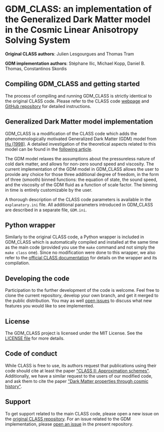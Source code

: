 GDM_CLASS: an implementation of the Generalized Dark Matter model in the Cosmic Linear Anisotropy Solving System
================================================================================================================

**Original CLASS authors**: Julien Lesgourgues and Thomas Tram

**GDM implementation authors**: Stéphane Ilic, Michael Kopp, Daniel B. Thomas, Constantinos Skordis


Compiling GDM_CLASS and getting started
---------------------------------------

The process of compiling and running GDM_CLASS is strictly identical to the original CLASS code. Please refer to the CLASS code [webpage](http://class-code.net) and [GitHub repository](https://github.com/lesgourg/class_public) for detailed instructions.


Generalized Dark Matter model implementation
--------------------------------------------

GDM_CLASS is a modification of the CLASS code which adds the phenomenologically motivated Generalized Dark Matter (GDM) model from [Hu (1998)](https://arxiv.org/abs/astro-ph/9801234). A detailed investigation of the theoretical aspects related to this model can be found in the [following article](https://arxiv.org/abs/1605.00649).

The GDM model relaxes the assumptions about the pressureless nature of cold dark matter, and allows for non-zero sound speed and viscosity. The current implementation of the GDM model in GDM_CLASS allows the user to provide any choice for those three additional degree of freedom, in the form of three (smooth) binned functions: the equation of state, the sound speed, and the viscosity of the GDM fluid as a function of scale factor. The binning in time is entirely customizable by the user.

A thorough description of the CLASS code parameters is available in the ``explanatory.ini`` file. All additional parameters introduced in GDM_CLASS are described in a separate file, ``GDM.ini``.


Python wrapper
--------------

Similarly to the original CLASS code, a Python wrapper is included in GDM_CLASS which is automatically compiled and installed at the same time as the main code (provided you use the ``make`` command and not simply the ``make class`` one). Since no modification were done to this wrapper, we also refer to the [official CLASS documentation](https://github.com/lesgourg/class_public/wiki) for details on the wrapper and its compilation.


Developing the code
--------------------

Participation to the further development of the code is welcome. Feel free to clone the current repository, develop your own branch, and get it merged to the public distribution. You may as well [open issues](https://github.com/s-ilic/gdm_class_public/issues) to discuss what new features you would like to see implemented.


License
-------
The GDM_CLASS project is licensed under the MIT License. See the [LICENSE file](https://github.com/s-ilic/gdm_class_public/blob/master/LICENSE) for more details.


Code of conduct
---------------

While CLASS is free to use, its authors request that publications using their code should cite at least the paper ["CLASS II: Approximation schemes"](http://arxiv.org/abs/1104.2933). Additionally, we have a similar request to the users of our modified code, and ask them to cite the paper ["Dark Matter properties through cosmic history"](https://arxiv.org/abs/2004.09572).


Support
-------

To get support related to the main CLASS code, please open a new issue on the [original CLASS repository](https://github.com/lesgourg/class_public). For an issue related to the GDM implementation, please [open an issue](https://github.com/s-ilic/gdm_class_public/issues) in the present repository.
